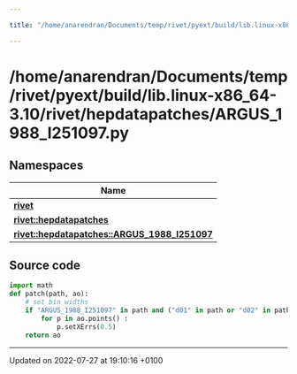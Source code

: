 ```yaml
---

title: "/home/anarendran/Documents/temp/rivet/pyext/build/lib.linux-x86_64-3.10/rivet/hepdatapatches/ARGUS_1988_I251097.py"

---
```


# /home/anarendran/Documents/temp/rivet/pyext/build/lib.linux-x86_64-3.10/rivet/hepdatapatches/ARGUS_1988_I251097.py



## Namespaces

| Name           |
| -------------- |
| **[rivet](http://example.org/namespaces/namespacerivet/)**  |
| **[rivet::hepdatapatches](http://example.org/namespaces/namespacerivet_1_1hepdatapatches/)**  |
| **[rivet::hepdatapatches::ARGUS_1988_I251097](http://example.org/namespaces/namespacerivet_1_1hepdatapatches_1_1argus__1988__i251097/)**  |




## Source code

```python
import math
def patch(path, ao):
    # set bin widths
    if "ARGUS_1988_I251097" in path and ("d01" in path or "d02" in path):
        for p in ao.points() :
            p.setXErrs(0.5)
    return ao
```


-------------------------------

Updated on 2022-07-27 at 19:10:16 +0100

